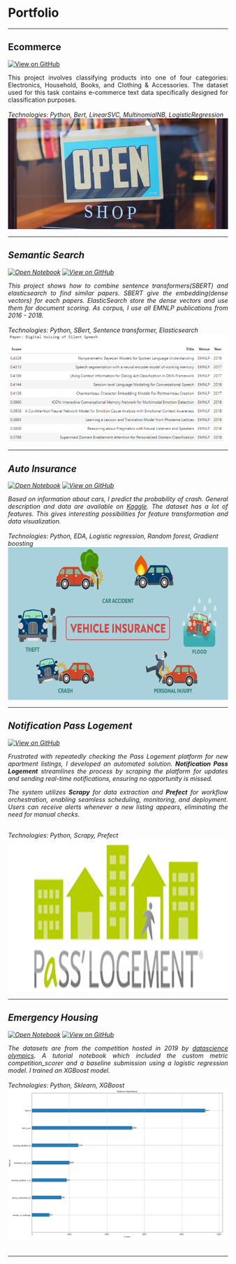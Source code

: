 # Portfolio
---
## Ecommerce

[![View on GitHub](https://img.shields.io/badge/GitHub-View_on_GitHub-blue?logo=GitHub)](https://github.com/ball-alhousseynou/Ecommerce)


<div style="text-align: justify">This project involves classifying products into one of four categories: Electronics, Household, Books, and Clothing & Accessories. The dataset used for this task contains e-commerce text data specifically designed for classification purposes. </div>
<br>
<em>Technologies: Python, Bert, LinearSVC, MultinomialNB, LogisticRegression
<center><img src="images/ecommerce.jpg" /> </center>


---
## Semantic Search

[![Open Notebook](https://img.shields.io/badge/Jupyter-Open_Notebook-blue?logo=Jupyter)](projects/semantic_search.html)
[![View on GitHub](https://img.shields.io/badge/GitHub-View_on_GitHub-blue?logo=GitHub)](https://github.com/ball-alhousseynou/Semantic-Search)


<div style="text-align: justify">This project shows how to combine sentence transformers(SBERT) and elasticsearch to find similar papers. SBERT give the embedding(dense vectors) for each papers. ElasticSearch store the dense vectors and use them for document scoring. As corpus, I use all EMNLP publications from 2016 - 2018. </div>
<br>
<em>Technologies: Python, SBert, Sentence transformer, Elasticsearch
<center><img src="images/search_query.png" /> </center>


---
## Auto Insurance

[![Open Notebook](https://img.shields.io/badge/Jupyter-Open_Notebook-blue?logo=Jupyter)](projects/autoinsurance.html)
[![View on GitHub](https://img.shields.io/badge/GitHub-View_on_GitHub-blue?logo=GitHub)](https://github.com/ball-alhousseynou/Kaggle-Challenge-Auto-Insurance)


<div style="text-align: justify">Based on information about cars, I predict the probability of crash. General description and data are available on <a href="https://www.kaggle.com/competitions/auto-insurance-fall-2017">Kaggle</a>. The dataset has a lot of features. This gives interesting possibilities for feature transformation and data visualization.</div>

<br>
<em>Technologies: Python, EDA, Logistic regression, Random forest, Gradient boosting 
<center><img src="images/autoinsurance.png" width="700" height="350"/></center>



---
## Notification Pass Logement

[![View on GitHub](https://img.shields.io/badge/GitHub-View_on_GitHub-blue?logo=GitHub)](https://github.com/ball-alhousseynou/notification-pass-logement)


<div style="text-align: justify">
Frustrated with repeatedly checking the Pass Logement platform for new apartment listings, I developed an automated solution. <strong>Notification Pass Logement</strong> streamlines the process by scraping the platform for updates and sending real-time notifications, ensuring no opportunity is missed.  

The system utilizes <strong>Scrapy</strong> for data extraction and <strong>Prefect</strong> for workflow orchestration, enabling seamless scheduling, monitoring, and deployment. Users can receive alerts whenever a new listing appears, eliminating the need for manual checks.
</div>

<br>
<em>Technologies: Python, Scrapy, Prefect</em>  
<center><img src="images/passlogement.png" width="700" height="350"/></center>

---
## Emergency Housing

[![Open Notebook](https://img.shields.io/badge/Jupyter-Open_Notebook-blue?logo=Jupyter)](projects/emergencyhousing.html)
[![View on GitHub](https://img.shields.io/badge/GitHub-View_on_GitHub-blue?logo=GitHub)](https://github.com/ball-alhousseynou/emergency-housing)

<div style="text-align: justify">The datasets are from the competition hosted in 2019 by <a href="https://www.datascience-olympics.com/">datascience olympics</a>. A tutorial notebook which included the custom metric competition_scorer and a baseline submission using a logistic regression model. I trained an XGBoost model.</div>

<br>
<em>Technologies: Python, Sklearn, XGBoost 
<center><img src="images/emergencyhousing.png"/></center>
<br>

---
